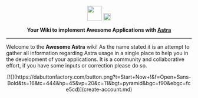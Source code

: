 <p align="center">
<img src="img/astra/logo-awesome.png" height="40px"/>
<img src="img/astra.png" height="20px"/>
</p>
<p align="center">
 <b>Your Wiki to implement Awesome Applications with <a href="https://astra.datastax.com">Astra</a></b>
</p>

---

<p>
Welcome to the <b>Awesome Astra</b> wiki! As the name stated it is an attempt to gather all information regarding Astra usage in a single place to help you in the development of your applications. It is a community and collaborative effort, if you have some inputs or correction please do so.
</p>

<center>
[![](https://dabuttonfactory.com/button.png?t=Start+Now+!&f=Open+Sans-Bold&ts=16&tc=444&hp=45&vp=20&c=11&bgt=pyramid&bgc=f90&ebgc=fce5cd)](create-account.md)
</center>
